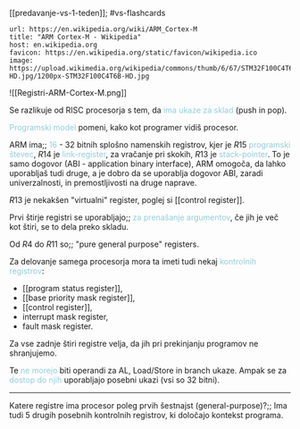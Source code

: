 [[predavanje-vs-1-teden]]; #vs-flashcards

```cardlink
url: https://en.wikipedia.org/wiki/ARM_Cortex-M
title: "ARM Cortex-M - Wikipedia"
host: en.wikipedia.org
favicon: https://en.wikipedia.org/static/favicon/wikipedia.ico
image: https://upload.wikimedia.org/wikipedia/commons/thumb/6/67/STM32F100C4T6B-HD.jpg/1200px-STM32F100C4T6B-HD.jpg
```

![[Registri-ARM-Cortex-M.png]]

Se razlikuje od RISC procesorja s tem, da <font color="#92cddc">ima ukaze za sklad</font> (push in pop).

<font color="#92cddc">Programski model</font> pomeni, kako kot programer vidiš procesor.

ARM ima;; <font color="#92cddc">16</font> - 32 bitnih splošno namenskih registrov, kjer je $R15$ <font color="#92cddc">programski števec</font>, $R14$ je <font color="#92cddc">link-register</font>, za vračanje pri skokih, $R13$ je <font color="#92cddc">stack-pointer</font>. To je samo dogovor (ABI - application binary interface), ARM omogoča, da lahko uporabljaš tudi druge, a je dobro da se uporablja dogovor ABI, zaradi univerzalnosti, in premostljivosti na druge naprave.

$R13$ je nekakšen "virtualni" register, poglej si [[control register]].

Prvi štirje registri se uporabljajo;; <font color="#92cddc">za prenašanje argumentov</font>, če jih je več kot štiri, se to dela preko skladu.

Od $R4$ do $R11$ so;; "pure general purpose" registers.

Za delovanje samega procesorja mora ta imeti tudi nekaj <font color="#92cddc">kontrolnih registrov</font>:
- [[program status register]],
- [[base priority mask register]],
- [[control register]],
- interrupt mask register,
- fault mask register.

Za vse zadnje štiri registre velja, da jih pri prekinjanju programov ne shranjujemo.

Te <font color="#92cddc">ne morejo</font> biti operandi za AL, Load/Store in branch ukaze. Ampak se za <font color="#92cddc">dostop do njih</font> uporabljajo posebni ukazi (vsi so 32 bitni).

---
Katere registre ima procesor poleg prvih šestnajst (general-purpose)?;; Ima tudi 5 drugih posebnih kontrolnih registrov, ki določajo kontekst programa.